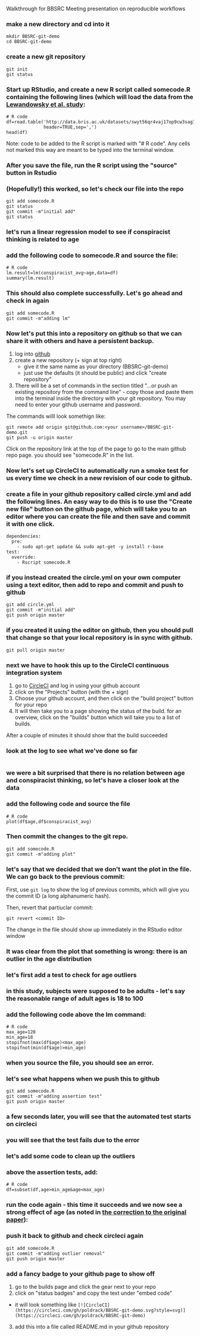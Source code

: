 
Walkthrough for BBSRC Meeting presentation on reproducible workflows

### make a new directory and cd into it
```
mkdir BBSRC-git-demo
cd BBSRC-git-demo
```

### create a new git repository
```
git init
git status
```

### Start up RStudio, and create a new R script called somecode.R containing the following lines (which  will load the data from the [Lewandowsky et al. study](http://journals.plos.org/plosone/article?id=10.1371/journal.pone.0075637):
```
# R code
df=read.table('http://data.bris.ac.uk/datasets/swyt56qr4vaj17op9cw3sag7d/LskyetalPLOSONE.csv',
              header=TRUE,sep=',')
head(df)
```
Note: code to be added to the R script is marked with "# R code".  Any cells not marked this way are meant to be typed into the terminal window.

### After you save the file, run the R script using the "source" button in Rstudio

### (Hopefully!) this worked, so let's check our file into the repo
```git status
git add somecode.R
git status
git commit -m"initial add"
git status
```

### let's run a linear regression model to see if conspiracist thinking is related to age

### add the following code to somecode.R and source the file:
```
# R code
lm.result=lm(conspiracist_avg~age,data=df)
summary(lm.result)
```

### This should also complete successfully.  Let's go ahead and check in again
```
git add somecode.R
git commit -m"adding lm"
```

### Now let's put this into a repository on github so that we can share it with others and have a persistent backup.

1. log into [github](github.com)
2. create a new repository (+ sign at top right)
   * give it the same name as your directory (BBSRC-git-demo)
   * just use the defaults (it should be public) and click "create repository"
3. There will be a set of commands in the section titled "…or push an existing repository from the command line" - copy those and paste them into the terminal inside the directory with your git repository. You may need to enter your github username and password.

The commands willl look somethign like:
```
git remote add origin git@github.com:<your username>/BBSRC-git-demo.git
git push -u origin master
```

Click on the repository link at the top of the page to go to the main github repo page. you should see "somecode.R" in the list.


### Now let's set up CircleCI to automatically run a smoke test for us every time we check in a new revision of our code to github.

### create a file in your github repository called circle.yml and add the following lines.  An easy way to do this is to use the "Create new file" button on the github page, which will take you to an editor where you can create the file and then save and commit it with one click.

```
dependencies:
  pre:
    - sudo apt-get update && sudo apt-get -y install r-base
test:
  override:
    - Rscript somecode.R
```

### if you instead created the circle.yml on your own computer using a text editor, then add to repo and commit and push to github

```
git add circle.yml
git commit -m"initial add"
git push origin master
```

### if you created it using the editor on github, then you should pull that change so that your local repository is in sync with github.
```
git pull origin master
```

### next we have to hook this up to the CircleCI continuous integration system

1. go to [CircleCI](http:circleci.com) and log in using your github account
2. click on the "Projects" button (with the + sign)
3. Choose your github account, and then click on the "build project" button for your repo
4. It will then take you to a page showing the status of the build.  for an overview, click on the "builds" button which will take you to a list of builds.

After a couple of minutes it should show that the build succeeded

### look at the log to see what we've done so far
```git log
```

### we were a bit surprised that there is no relation between age and conspiracist thinking, so let's have a closer look at the data

### add the following code and source the file

```
# R code
plot(df$age,df$conspiracist_avg)
```

### Then commit the changes to the git repo.

```
git add somecode.R
git commit -m"adding plot"
```

### let's say that we decided that we don't want the plot in the file. We can go back to the previous commit:

First, use ```git log``` to show the log of previous commits, which will give you the commit ID (a long alphanumeric hash).

Then, revert that partiuclar commit:

```
git revert <commit ID>
```

The change in the file should show up immediately in the RStudio editor window

### It was clear from the plot that something is wrong: there is an outlier in the age distribution
### let's first add a test to check for age outliers
### in this study, subjects were supposed to be adults - let's say the reasonable range of adult ages is 18 to 100

### add the following code above the lm command:

```
# R code
max_age=120
min_age=18
stopifnot(max(df$age)<max_age)
stopifnot(min(df$age)>min_age)
```

### when you source the file, you should see an error.
### let's see what happens when we push this to github

```
git add somecode.R
git commit -m"adding assertion test"
git push origin master
```

### a few seconds later, you will see that the automated test starts on circleci
### you will see that the test fails due to the error

### let's add some code to clean up the outliers
### above the assertion tests, add:

```
# R code
df=subset(df,age>min_age&age<max_age)
```

### run the code again - this time it succeeds and we now see a strong effect of age (as noted in [the correction to the original paper](http://journals.plos.org/plosone/article?id=10.1371/journal.pone.0134773)): 

### push it back to github and check circleci again
```
git add somecode.R
git commit -m"adding outlier removal"
git push origin master
```

### add a fancy badge to your github page to show off
1. go to the builds page and click the gear next to your repo
2. click on "status badges" and copy the text under "embed code"
  * it will look something like ```[![CircleCI](https://circleci.com/gh/poldrack/BBSRC-git-demo.svg?style=svg)](https://circleci.com/gh/poldrack/BBSRC-git-demo)```
3. add this into a file called README.md in your github repository


